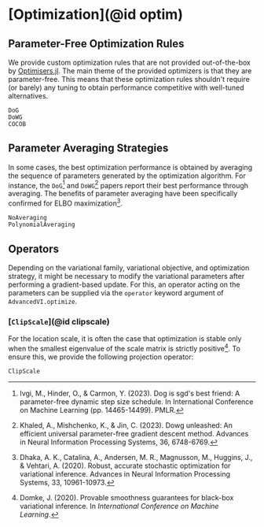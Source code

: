 # [Optimization](@id optim)

## Parameter-Free Optimization Rules

We provide custom optimization rules that are not provided out-of-the-box by [Optimisers.jl](https://github.com/FluxML/Optimisers.jl).
The main theme of the provided optimizers is that they are parameter-free.
This means that these optimization rules shouldn't require (or barely) any tuning to obtain performance competitive with well-tuned alternatives.

```@docs
DoG
DoWG
COCOB
```

## Parameter Averaging Strategies

In some cases, the best optimization performance is obtained by averaging the sequence of parameters generated by the optimization algorithm.
For instance, the `DoG`[^IHC2023] and `DoWG`[^KMJ2024] papers report their best performance through averaging.
The benefits of parameter averaging have been specifically confirmed for ELBO maximization[^DCAMHV2020].

```@docs
NoAveraging
PolynomialAveraging
```

[^DCAMHV2020]: Dhaka, A. K., Catalina, A., Andersen, M. R., Magnusson, M., Huggins, J., & Vehtari, A. (2020). Robust, accurate stochastic optimization for variational inference. Advances in Neural Information Processing Systems, 33, 10961-10973.
[^KMJ2024]: Khaled, A., Mishchenko, K., & Jin, C. (2023). Dowg unleashed: An efficient universal parameter-free gradient descent method. Advances in Neural Information Processing Systems, 36, 6748-6769.
[^IHC2023]: Ivgi, M., Hinder, O., & Carmon, Y. (2023). Dog is sgd's best friend: A parameter-free dynamic step size schedule. In International Conference on Machine Learning (pp. 14465-14499). PMLR.

## Operators

Depending on the variational family, variational objective, and optimization strategy, it might be necessary to modify the variational parameters after performing a gradient-based update.
For this, an operator acting on the parameters can be supplied via the  `operator` keyword argument of `AdvancedVI.optimize`.

### [`ClipScale`](@id clipscale)

For the location scale, it is often the case that optimization is stable only when the smallest eigenvalue of the scale matrix is strictly positive[^D2020].
To ensure this, we provide the following projection operator:

```@docs
ClipScale
```

[^D2020]: Domke, J. (2020). Provable smoothness guarantees for black-box variational inference. In *International Conference on Machine Learning*.
